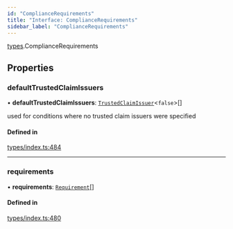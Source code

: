 ```yaml
---
id: "ComplianceRequirements"
title: "Interface: ComplianceRequirements"
sidebar_label: "ComplianceRequirements"
---
```


[types](../../../modules/Types/Types.md).ComplianceRequirements

## Properties

### defaultTrustedClaimIssuers

• **defaultTrustedClaimIssuers**: [`TrustedClaimIssuer`](../TrustedClaimIssuer/TrustedClaimIssuer.md)<``false``\>[]

used for conditions where no trusted claim issuers were specified

#### Defined in

[types/index.ts:484](https://github.com/F-OBrien/polymesh-sdk/blob/012f1745/src/types/index.ts#L484)

___

### requirements

• **requirements**: [`Requirement`](../Requirement/Requirement.md)[]

#### Defined in

[types/index.ts:480](https://github.com/F-OBrien/polymesh-sdk/blob/012f1745/src/types/index.ts#L480)
